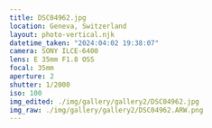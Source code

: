 ```yaml
---
title: DSC04962.jpg
location: Geneva, Switzerland
layout: photo-vertical.njk
datetime_taken: "2024:04:02 19:38:07"
camera: SONY ILCE-6400
lens: E 35mm F1.8 OSS
focal: 35mm
aperture: 2
shutter: 1/2000
iso: 100
img_edited: ./img/gallery/gallery2/DSC04962.jpg
img_raw: ./img/gallery/gallery2/DSC04962.ARW.png
---
```

